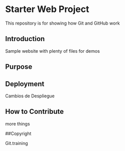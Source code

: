 # Starter Web Project

This repository is for showing how Git and GitHub work

## Introduction

Sample website with plenty of files for demos

## Purpose

## Deployment

Cambios de Despliegue

## How to Contribute

more things

##Copyright

Git.training